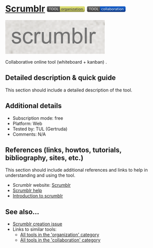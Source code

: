 # [Scrumblr](http://www.scrumblr.ca/)  [<img src="images/organization.png" align="bottom">](https://github.com/e-CLOSE/Toolbox/issues?q=label%3A01_TOOL+label%3Aorganization) [<img src="images/collaboration.png" align="bottom">](https://github.com/e-CLOSE/Toolbox/issues?q=label%3A01_TOOL+label%3Acollaboration)

![Scrumblr Logo](images/logoScrublr.PNG)

Collaborative online tool (whiteboard + kanban) .


## Detailed description & quick guide

This section should include a detailed description of the tool.


## Additional details

- Subscription mode: free
- Platform: Web
- Tested by: TUL (Gertruda)
- Comments: N/A


## References (links, howtos, tutorials, bibliography, sites, etc.)

This section should include additional references and links to help in
understanding and using the tool.

- Scrumblr website: [Scrumblr](http://www.scrumblr.ca/)
- [Scrumblr help](https://scrumblr.tawk.help/)
- [Introduction to scrumblr](https://www.tvagile.com/2011/10/10/introduction-to-scrumblr/)


## See also...

- [Scrumblr creation issue](https://github.com/e-CLOSE/Toolbox/issues/156)
- Links to similar tools:
  - [All tools in the 'organization' category](https://github.com/e-CLOSE/Toolbox/issues?q=label%3A01_TOOL+label%3Aorganization)
  - [All tools in the 'collaboration' category](https://github.com/e-CLOSE/Toolbox/issues?q=label%3A01_TOOL+label%3Acollaboration)
